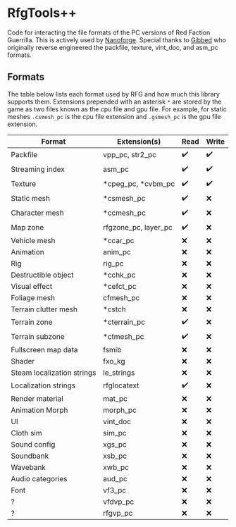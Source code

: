 # RfgTools++
Code for interacting the file formats of the PC versions of Red Faction Guerrilla. This is actively used by [Nanoforge](https://github.com/Moneyl/Nanoforge/). Special thanks to [Gibbed](https://github.com/gibbed/) who originally reverse engineered the packfile, texture, vint_doc, and asm_pc formats.

## Formats
The table below lists each format used by RFG and how much this library supports them. Extensions prepended with an asterisk `*` are stored by the game as two files known as the cpu file and gpu file. For example, for static meshes `.csmesh_pc` is the cpu file extension and `.gsmesh_pc` is the gpu file extension.

| Format                     | Extension(s)         | Read | Write |
|----------------------------|----------------------|------|-------|
| Packfile                   | vpp_pc, str2_pc      | ✔️    | ✔️     |
| Streaming index            | asm_pc               | ✔️    | ✔️     |
| Texture                    | *cpeg_pc, *cvbm_pc   | ✔️    | ✔️     |
| Static mesh                | *csmesh_pc           | ✔️    | ❌     |
| Character mesh             | *ccmesh_pc           | ✔️    | ❌     |
| Map zone                   | rfgzone_pc, layer_pc | ✔️    | ❌     |
| Vehicle mesh               | *ccar_pc             | ❌    | ❌     |
| Animation                  | anim_pc              | ❌    | ❌     |
| Rig                        | rig_pc               | ❌    | ❌     |
| Destructible object        | *cchk_pc             | ❌    | ❌     |
| Visual effect              | *cefct_pc            | ❌    | ❌     |
| Foliage mesh               | cfmesh_pc            | ❌    | ❌     |
| Terrain clutter mesh       | *cstch               | ❌    | ❌     |
| Terrain zone               | *cterrain_pc         | ✔️    | ❌     |
| Terrain subzone            | *ctmesh_pc           | ✔️    | ❌     |
| Fullscreen map data        | fsmib                | ❌    | ❌     |
| Shader                     | fxo_kg               | ❌    | ❌     |
| Steam localization strings | le_strings           | ❌    | ❌     |
| Localization strings       | rfglocatext          | ✔️     | ❌     |
| Render material            | mat_pc               | ❌    | ❌     |
| Animation Morph            | morph_pc             | ❌    | ❌     |
| UI                         | vint_doc             | ❌    | ❌     |
| Cloth sim                  | sim_pc               | ❌    | ❌     |
| Sound config               | xgs_pc               | ❌    | ❌     |
| Soundbank                  | xsb_pc               | ❌    | ❌     |
| Wavebank                   | xwb_pc               | ❌    | ❌     |
| Audio categories           | aud_pc               | ❌    | ❌     |
| Font                       | vf3_pc               | ❌    | ❌     |
| ?                          | vfdvp_pc             | ❌    | ❌     |
| ?                          | rfgvp_pc             | ❌    | ❌     |


